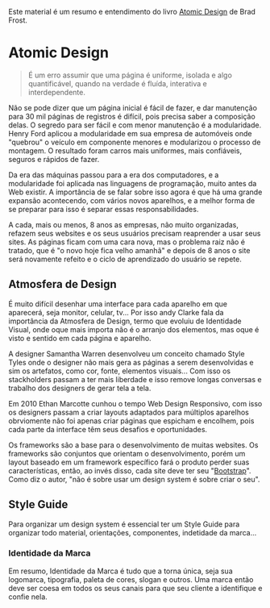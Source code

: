 Este material é um resumo e entendimento do livro [Atomic Design](https://atomicdesign.bradfrost.com/) de Brad Frost.

# Atomic Design

> É um erro assumir que uma página é uniforme, isolada e algo quantificável, quando na verdade é fluída, interativa e interdependente.

Não se pode dizer que um página inicial é fácil de fazer, e dar manutenção para 30 mil páginas de registros é difícil, pois precisa saber a composição delas. O segredo para ser fácil e com menor manutenção é a modularidade. Henry Ford aplicou a modularidade em sua empresa de automóveis onde "quebrou" o veículo em componente menores e modularizou o processo de montagem. O resultado foram carros mais uniformes, mais confiáveis, seguros e rápidos de fazer.

Da era das máquinas passou para a era dos computadores, e a modularidade foi aplicada nas linguagens de programação, muito antes da Web existir. A importância de se falar sobre isso agora é que há uma grande expansão acontecendo, com vários novos aparelhos, e a melhor forma de se preparar para isso é separar essas responsabilidades.

A cada, mais ou menos, 8 anos as empresas, não muito organizadas, refazem seus websites e os seus usuários precisam reaprender a usar seus sites. As páginas ficam com uma cara nova, mas o problema raiz não é tratado, que é "o novo hoje fica velho amanhã" e depois de 8 anos o site será novamente refeito e o ciclo de aprendizado do usuário se repete.

## Atmosfera de Design

É muito difícil desenhar uma interface para cada aparelho em que aparecerá, seja monitor, celular, tv... Por isso andy Clarke fala da importância da Atmosfera de Design, termo que evoluiu de Identidade Visual, onde oque mais importa não é o arranjo dos elementos, mas oque é visto e sentido em cada página e aparelho.

A designer Samantha Warren desenvolveu um conceito chamado Style Tyles onde o designer não mais gera as páginas a serem desenvolvidas e sim os artefatos, como cor, fonte, elementos visuais... Com isso os stackholders passam a ter mais liberdade e isso remove longas conversas e trabalho dos designers de gerar tela a tela.

Em 2010 Ethan Marcotte cunhou o tempo Web Design Responsivo, com isso os designers passam a criar layouts adaptados para múltiplos aparelhos obrviomente não foi apenas criar páginas que espicham e encolhem, pois cada parte da interface têm seus desafios e oportunidades.

Os frameworks são a base para o desenvolvimento de muitas websites. Os frameworks são conjuntos que orientam o desenvolvimento, porém um layout baseado em um framework específico fará o produto perder suas características, então, ao invés disso, cada site deve ter seu "[Bootstrap](https://getbootstrap.com/docs/5.0/)". Como diz o autor, "não é sobre usar um design system é sobre criar o seu".

## Style Guide

Para organizar um design system é essencial ter um Style Guide para organizar todo material, orientações, componentes, indetidade da marca...


### Identidade da Marca

Em resumo, Identidade da Marca é tudo que a torna única, seja sua logomarca, tipografia, paleta de cores, slogan e outros. Uma marca então deve ser coesa em todos os seus canais para que seu cliente a identifique e confie nela.
